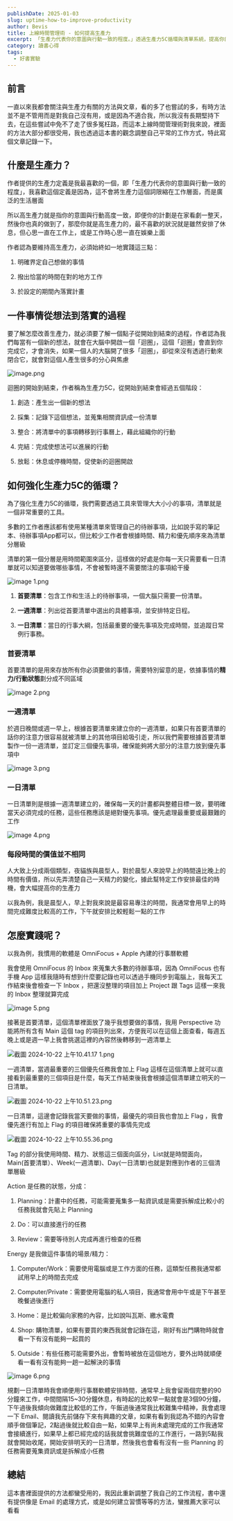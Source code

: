 ```yaml
---
publishDate: 2025-01-03
slug: uptime-how-to-improve-productivity
author: Bevis
title: 上線時間管理術 - 如何提高生產力
excerpt: 「生產力代表你的意圖與行動一致的程度。」透過生產力5C循環與清單系統，提高你的生產力。
category: 讀書心得
tags:
  - 好書實驗
---
```


## 前言

一直以來我都會關注與生產力有關的方法與文章，看的多了也嘗試的多，有時方法並不是不管用而是對我自己沒有用，或是因為不適合我，所以我沒有長期堅持下去，在這些嘗試中免不了走了很多冤枉路，而這本上線時間管理術對我來說，裡面的方法大部分都很受用，我也透過這本書的觀念調整自己平常的工作方式，特此寫個文章記錄一下。

## 什麼是生產力？

作者提供的生產力定義是我最喜歡的一個，即「生產力代表你的意圖與行動一致的程度」，我喜歡這個定義是因為，這不會將生產力這個詞限縮在工作層面，而是廣泛的生活層面



所以高生產力就是指你的意圖與行動高度一致，即便你的計劃是在家看劇一整天，然後你也真的做到了，那麼你就是高生產力的，最不喜歡的狀況就是雖然安排了休息，但心思一直在工作上，或是工作時心思一直在娛樂上面



作者認為要維持高生產力，必須始終如一地實踐這三點：

1. 明確界定自己想做的事情

2. 撥出恰當的時間在對的地方工作

3. 於設定的期間內落實計畫

## 一件事情從想法到落實的過程

要了解怎麼改善生產力，就必須要了解一個點子從開始到結束的過程，作者認為我們每當有一個新的想法，就會在大腦中開啟一個「迴圈」，這個「迴圈」會直到你完成它，才會消失，如果一個人的大腦開了很多「迴圈」，卻從來沒有透過行動來閉合它，就會對這個人產生很多的分心與焦慮



![image.png](/uptime-how-to-improve-productivity/image.png)

迴圈的開始到結束，作者稱為生產力5C，從開始到結束會經過五個階段：

1. 創造：產生出一個新的想法

2. 採集：記錄下這個想法，並蒐集相關資訊成一份清單 

3. 整合：將清單中的事項轉移到行事曆上，藉此組織你的行動

4. 完結：完成使想法可以進展的行動

5. 放鬆：休息或停機時間，促使新的迴圈開啟

## 如何強化生產力5C的循環？

為了強化生產力5C的循環，我們需要透過工具來管理大大小小的事項，清單就是一個非常重要的工具。



多數的工作者應該都有使用某種清單來管理自己的待辦事項，比如說手寫的筆記本、待辦事項App都可以，但比較少工作者會根據時間、精力和優先順序來為清單分層級



清單的第一個分層是用時間範圍來區分，這樣做的好處是你每一天只需要看一日清單就可以知道要做哪些事情，不會被暫時還不需要關注的事項給干擾

![image 1.png](/uptime-how-to-improve-productivity/image%201.png)

1. **首要清單**：包含工作和生活上的待辦事項，一個大腦只需要一份清單。

2. **一週清單**：列出從首要清單中選出的具體事項，並安排特定日程。

3. **一日清單**：當日的行事大綱，包括最重要的優先事項及完成時間，並追蹤日常例行事務。

### 首要清單

首要清單的是用來存放所有你必須要做的事情，需要特別留意的是，依據事情的**精力/行動狀態**劃分成不同區域

![image 2.png](/uptime-how-to-improve-productivity/image%202.png)

### 一週清單

於週日晚間或週一早上，根據首要清單來建立你的一週清單，如果只有首要清單的話你的注意力很容易就被清單上的其他項目給吸引走，所以我們需要根據首要清單製作一份一週清單，並訂定三個優先事項，確保能夠將大部分的注意力放到優先事項中

![image 3.png](/uptime-how-to-improve-productivity/image%203.png)

### 一日清單

一日清單則是根據一週清單建立的，確保每一天的計畫都與整體目標一致，要明確當天必須完成的任務，這些任務應該是絕對優先事項。優先處理最重要或最艱難的工作

![image 4.png](/uptime-how-to-improve-productivity/image%204.png)

### 每段時間的價值並不相同

人大致上分成兩個類型，夜貓族與晨型人，對於晨型人來說早上的時間遠比晚上的時間有價值，所以先弄清楚自己一天精力的變化，據此幫特定工作安排最佳的時機，會大幅提高你的生產力



以我為例，我是晨型人，早上對我來說是最容易專注的時間，我通常會用早上的時間完成難度比較高的工作，下午就安排比較輕鬆一點的工作

## 怎麼實踐呢？

以我為例，我慣用的軟體是 OmniFocus + Apple 內建的行事曆軟體



我會使用 OmniFocus 的 Inbox 來蒐集大多數的待辦事項，因為 OmniFocus 也有手機 App 這樣我隨時有想到什麼要記錄也可以透過手機同步到電腦上，我每天工作結束後會檢查一下 Inbox ，把還沒整理的項目加上 Project 跟 Tags 這樣一來我的 Inbox 整理就算完成

![image 5.png](/uptime-how-to-improve-productivity/image%205.png)

接著是首要清單，這個清單裡面放了幾乎我想要做的事情，我用 Perspective 功能將所有含有 Main 這個 tag 的項目列出來，方便我可以在這個上面查看，每週五晚上或是週一早上我會挑選這裡的內容然後轉移到一週清單上

![截圖 2024-10-22 上午10.41.17 1.png](/uptime-how-to-improve-productivity/截圖%202024-10-22%20上午10.41.17%201.png)



一週清單，當週最重要的三個優先任務我會加上 Flag 這樣在這個清單上就可以直接看到最重要的三個項目是什麼，每天工作結束後我會根據這個清單建立明天的一日清單。

![截圖 2024-10-22 上午10.51.23.png](/uptime-how-to-improve-productivity/截圖%202024-10-22%20上午10.51.23.png)



一日清單，這邊會記錄我當天要做的事情，最優先的項目我也會加上 Flag ，我會優先進行有加上 Flag 的項目確保將重要的事情先完成

![截圖 2024-10-22 上午10.55.36.png](/uptime-how-to-improve-productivity/截圖%202024-10-22%20上午10.55.36.png)



Tag 的部分我使用時間、精力、狀態這三個面向區分，List就是時間面向，Main(首要清單）、Week(一週清單)、Day(一日清單)也就是對應到作者的三個清單層級



Action 是任務的狀態，分成：

1. Planning：計畫中的任務，可能需要蒐集多一點資訊或是需要拆解成比較小的任務我就會先貼上 Planning

2. Do：可以直接進行的任務

3. Review：需要等待別人完成再進行檢查的任務



Energy 是我做這件事情的場景/精力：

1. Computer/Work：需要使用電腦或是工作方面的任務，這類型任務我通常都試用早上的時間去完成

2. Computer/Private：需要使用電腦的私人項目，我通常會用中午或是下午甚至晚餐過後進行

3. Home：是比較偏向家務的內容，比如說叫瓦斯、繳水電費

4. Shop: 購物清單，如果有要買的東西我就會記錄在這，剛好有出門購物時就會看一下有沒有能夠一起買的

5. Outside：有些任務可能需要外出，會暫時被放在這個地方，要外出時就順便看一看有沒有能夠一趟一起解決的事情



![image 6.png](/uptime-how-to-improve-productivity/image%206.png)



規劃一日清單時我會順便用行事曆軟體安排時間，通常早上我會留兩個完整的90分鐘來工作，中間間隔15\~30分鐘休息，有時起的比較早一點就會是3個90分鐘，下午過後我傾向做難度比較低的工作，午飯過後通常我比較難集中精神，我會處理一下 Email、閱讀我先前儲存下來有興趣的文章，如果有看到我認為不錯的內容會順手做個筆記，2點過後就比較自由一點，如果早上有尚未處理完成的工作我通常會接續進行，如果早上都已經完成的話我就會挑難度低的工作進行，一路到5點我就會開始收尾，開始安排明天的一日清單，然後我也會看有沒有一些 Planning 的任務需要蒐集資訊或是拆解成小任務

## 總結

這本書裡面提供的方法都蠻受用的，我因此重新調整了我自己的工作流程，書中還有提供像是 Email 的處理方式，或是如何建立習慣等等的方法，蠻推薦大家可以看看

